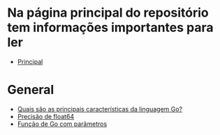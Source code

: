 # Na página principal do repositório tem informações importantes para ler

- [Principal](https://github.com/maniero/SOpt/blob/master/Conceptual.md)

# General

- [Quais são as principais características da linguagem Go?](https://pt.stackoverflow.com/q/227429/101)
- [Precisão de float64](https://pt.stackoverflow.com/q/333897/101)
- [Função de Go com parâmetros](https://pt.stackoverflow.com/q/343364/101)
